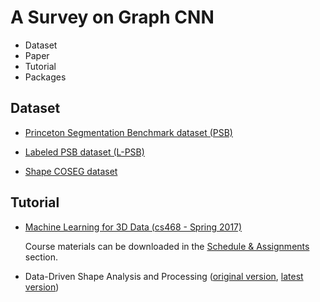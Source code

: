 # A Survey on Graph CNN

* Dataset
* Paper
* Tutorial
* Packages

## Dataset

* [Princeton Segmentation Benchmark dataset (PSB)](http://segeval.cs.princeton.edu/)

* [Labeled PSB dataset (L-PSB)](https://people.cs.umass.edu/~kalo/papers/LabelMeshes/)

* [Shape COSEG dataset](http://irc.cs.sdu.edu.cn/~yunhai/public_html/ssl/ssd.htm)

## Tutorial

* [Machine Learning for 3D Data (cs468 - Spring 2017)](http://graphics.stanford.edu/courses/cs468-17-spring/)
  
  Course materials can be downloaded in the [Schedule & Assignments](http://graphics.stanford.edu/courses/cs468-17-spring/schedule.html) section.

* Data-Driven Shape Analysis and Processing ([original version](https://people.cs.umass.edu/~kalo/papers/EGstar16/data_driven_shape.pdf), [latest version](https://people.cs.umass.edu/~kalo/datadrivenshape/data_driven_shape.pdf))
